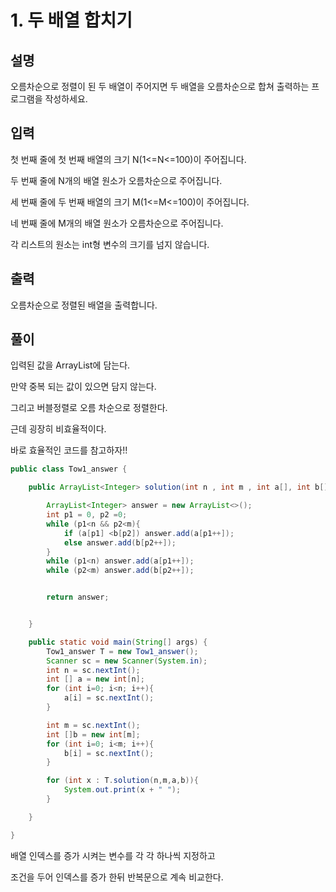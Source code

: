 # 1. 두 배열 합치기

## 설명

오름차순으로 정렬이 된 두 배열이 주어지면 두 배열을 오름차순으로 합쳐 출력하는 프로그램을 작성하세요.


## 입력
첫 번째 줄에 첫 번째 배열의 크기 N(1<=N<=100)이 주어집니다.

두 번째 줄에 N개의 배열 원소가 오름차순으로 주어집니다.

세 번째 줄에 두 번째 배열의 크기 M(1<=M<=100)이 주어집니다.

네 번째 줄에 M개의 배열 원소가 오름차순으로 주어집니다.

각 리스트의 원소는 int형 변수의 크기를 넘지 않습니다.


## 출력

오름차순으로 정렬된 배열을 출력합니다.

## 풀이

입력된 값을 ArrayList에 담는다.

만약 중복 되는 값이 있으면 담지 않는다.

그리고 버블정렬로 오름 차순으로 정렬한다.

근데 굉장히 비효율적이다.

바로 효율적인 코드를 참고하자!!

```java
public class Tow1_answer {

    public ArrayList<Integer> solution(int n , int m , int a[], int b[]){

        ArrayList<Integer> answer = new ArrayList<>();
        int p1 = 0, p2 =0;
        while (p1<n && p2<m){
            if (a[p1] <b[p2]) answer.add(a[p1++]);
            else answer.add(b[p2++]);
        }
        while (p1<n) answer.add(a[p1++]);
        while (p2<m) answer.add(b[p2++]);


        return answer;


    }

    public static void main(String[] args) {
        Tow1_answer T = new Tow1_answer();
        Scanner sc = new Scanner(System.in);
        int n = sc.nextInt();
        int [] a = new int[n];
        for (int i=0; i<n; i++){
            a[i] = sc.nextInt();
        }

        int m = sc.nextInt();
        int []b = new int[m];
        for (int i=0; i<m; i++){
            b[i] = sc.nextInt();
        }

        for (int x : T.solution(n,m,a,b)){
            System.out.print(x + " ");
        }

    }

}

```

배열 인덱스를 증가 시켜는 변수를 각 각 하나씩 지정하고

조건을 두어 인덱스를 증가 한뒤 반복문으로 계속 비교한다.